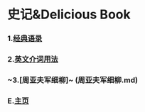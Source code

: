 # 史记&Delicious Book
### 1.[经典语录](经典语录.md)
### 2.[英文介词用法](jieci.md)
### ~3.[周亚夫军细柳]~ (周亚夫军细柳.md)
### E.[主页](elacor.github.io)
